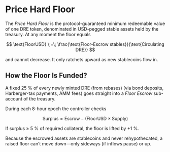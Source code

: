 # Price Hard Floor

The _Price Hard Floor_ is the protocol-guaranteed minimum redeemable value of one DRE token, denominated in USD-pegged stable assets held by the treasury.  At any moment the floor equals

$$
\text{FloorUSD} \;=\; \frac{\text{Floor-Escrow stables}}{\text{Circulating DRE}}
$$

and cannot decrease.  It only ratchets upward as new stablecoins flow in.

## How the Floor Is Funded?

A fixed 25 % of every newly minted DRE (from rebases) (via bond deposits, Harberger-tax payments, AMM fees) goes straight into a _Floor Escrow_ sub-account of the treasury.

During each 8-hour epoch the controller checks

$$
\text{Surplus} = \text{Escrow} - (\text{FloorUSD} \times \text{Supply})
$$

If surplus ≥ 5 % of required collateral, the floor is lifted by +1 %.

Because the escrowed assets are stablecoins and never rehypothecated, a raised floor can’t move down—only sideways (if inflows pause) or up.
